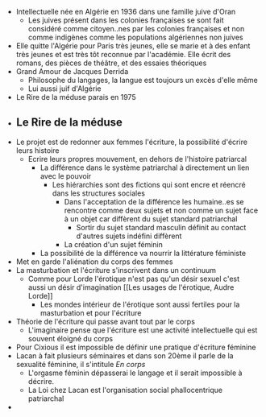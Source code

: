 - Intellectuelle née en Algérie en 1936 dans une famille juive d'Oran
	- Les juives présent dans les colonies françaises se sont fait considéré comme citoyen..nes par les colonies françaises et non comme indigènes comme les populations algériennes non juives
- Elle quitte l'Algérie pour Paris très jeunes, elle se marie et à des enfant très jeunes et est très tôt reconnue par l'académie. Elle écrit des romans, des pièces de théâtre, et des essaies théoriques
- Grand Amour de Jacques Derrida
	- Philosophe du langages, la langue est toujours un excès d'elle même
	- Lui aussi juif d'Algérie
- Le Rire de la méduse parais en 1975
- ## Le Rire de la méduse
- Le projet est de redonner aux femmes l'écriture, la possibilité d'écrire leurs histoire
	- Ecrire leurs propres mouvement, en dehors de l'histoire patriarcal
		- La différence dans le système patriarchal à directement un lien avec le pouvoir
			- Les hiérarchies sont des fictions qui sont encre et réencré dans les structures sociales
				- Dans l'acceptation de la différence les humaine..es se rencontre comme deux sujets et non comme un sujet face à un objet car diffèrent du sujet standard patriarchal
					- Sortir du sujet standard masculin définit au contact d'autres sujets indéfini diffèrent
				- La création d'un sujet féminin
		- La possibilité de la différence va nourrir la littérature féministe
- Met en garde l'aliénation du corps des femmes
- La masturbation et l'écriture s'inscrivent dans un continuum
	- Comme pour Lorde l'érotique n'est pas qu'un désir sexuel c'est aussi un désir d'imagination [[Les usages de l'érotique, Audre Lorde]]
		- Les mondes intérieur de l'érotique sont aussi fertiles pour la masturbation et pour l'écriture
- Théorie de l'écriture qui passe avant tout par le corps
	- L'imaginaire pense que l'écriture est une activité intellectuelle qui est souvent éloigné du corps
- Pour Cixious il est impossible de définir une pratique d'écriture féminine
- Lacan à fait plusieurs séminaires et dans son 20ème il parle de la sexualité féminine, il s'intitule *En corps*
	- L'orgasme féminin dépasserai le langage et il serait impossible à décrire.
	- La Loi chez Lacan est l'organisation social phallocentrique patriarchal
-